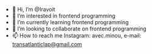 - 👋 Hi, I’m @Iravoit
- 👀 I’m interested in frontend programming
- 🌱 I’m currently learning frontend programming
- 💞️ I’m looking to collaborate on frontend programming
- 📫 How to reach me Instagram: avec.minou, e-mail: transatlanticlap@gmail.com

<!---
Iravoit/Iravoit is a ✨ special ✨ repository because its `README.md` (this file) appears on your GitHub profile.
You can click the Preview link to take a look at your changes.
--->
